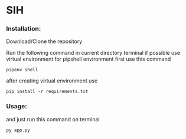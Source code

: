 # SIH

### Installation:
Download/Clone the repository 

Run the following command in current directory terminal
if possible use virtual environment
for pipshell environment first use this command

```
pipenv shell
```

after creating virtual environment use

```
pip install -r requirements.txt
```

### Usage:
and just run this command on terminal

```
py app.py
```
